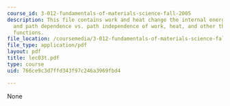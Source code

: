 ```yaml
---
course_id: 3-012-fundamentals-of-materials-science-fall-2005
description: This file contains work and heat change the internal energy of a system
  and path dependence vs. path independence of work, heat, and other thermodynamic
  functions.
file_location: /coursemedia/3-012-fundamentals-of-materials-science-fall-2005/766ce9c3d7ffd343f97c246a3969fbd4_lec03t.pdf
file_type: application/pdf
layout: pdf
title: lec03t.pdf
type: course
uid: 766ce9c3d7ffd343f97c246a3969fbd4

---
```

None
